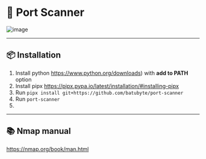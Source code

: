 # 🛜 Port Scanner
![image](https://github.com/user-attachments/assets/31e01990-7348-4016-bd61-97a737fc0941)

---

## 📦 Installation
1. Install python https://www.python.org/downloads) with **add to PATH** option
2. Install pipx https://pipx.pypa.io/latest/installation/#installing-pipx
3. Run ``pipx install git+https://github.com/batubyte/port-scanner``
4. Run ``port-scanner``
5. 
---

## 📚 Nmap manual
https://nmap.org/book/man.html

